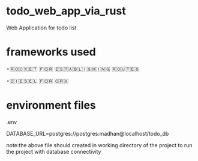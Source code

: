 # todo_web_app_via_rust
Web Application for todo list

# frameworks used
⋆​🇷​​🇴​​🇨​​🇰​​🇪​​🇹​ ​🇫​​🇴​​🇷​ ​🇪​​🇸​​🇹​​🇦​​🇧​​🇱​​🇮​​🇸​​🇭​​🇮​​🇳​​🇬​ ​🇷​​🇴​​🇺​​🇹​​🇪​​🇸​

⋆​🇩​​🇮​​🇪​​🇸​​🇪​​🇱​ ​🇫​​🇴​​🇷​ ​🇴​​🇷​​🇲​

# environment files
.env

 DATABASE_URL=postgres://postgres:madhan@localhost/todo_db

note:the above file should created in working directory of the project to run the project with database connectivity
